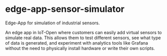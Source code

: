 # edge-app-sensor-simulator
Edge-App for simulation of industrial sensors.

An edge app in IoT-Open where customers can easily add virtual sensors to simulate real data. This allows them to test different sensors, see what type of data is generated, and experiment with analytics tools like Grafana without the need to physically install hardware or write their own scripts.
